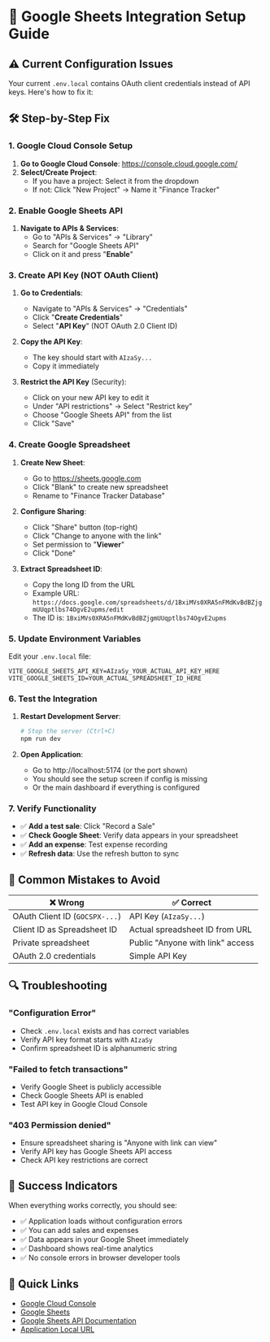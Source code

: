 # 🔧 Google Sheets Integration Setup Guide

## ⚠️ Current Configuration Issues

Your current `.env.local` contains OAuth client credentials instead of API keys. Here's how to fix it:

## 🛠️ Step-by-Step Fix

### 1. Google Cloud Console Setup

1. **Go to Google Cloud Console**: https://console.cloud.google.com/
2. **Select/Create Project**:
   - If you have a project: Select it from the dropdown
   - If not: Click "New Project" → Name it "Finance Tracker"

### 2. Enable Google Sheets API

1. **Navigate to APIs & Services**:
   - Go to "APIs & Services" → "Library"
   - Search for "Google Sheets API"
   - Click on it and press "**Enable**"

### 3. Create API Key (NOT OAuth Client)

1. **Go to Credentials**:
   - Navigate to "APIs & Services" → "Credentials"
   - Click "**Create Credentials**"
   - Select "**API Key**" (NOT OAuth 2.0 Client ID)

2. **Copy the API Key**:
   - The key should start with `AIzaSy...`
   - Copy it immediately

3. **Restrict the API Key** (Security):
   - Click on your new API key to edit it
   - Under "API restrictions" → Select "Restrict key"
   - Choose "Google Sheets API" from the list
   - Click "Save"

### 4. Create Google Spreadsheet

1. **Create New Sheet**:
   - Go to https://sheets.google.com
   - Click "Blank" to create new spreadsheet
   - Rename to "Finance Tracker Database"

2. **Configure Sharing**:
   - Click "Share" button (top-right)
   - Click "Change to anyone with the link"
   - Set permission to "**Viewer**"
   - Click "Done"

3. **Extract Spreadsheet ID**:
   - Copy the long ID from the URL
   - Example URL: `https://docs.google.com/spreadsheets/d/1BxiMVs0XRA5nFMdKvBdBZjgmUUqptlbs74OgvE2upms/edit`
   - The ID is: `1BxiMVs0XRA5nFMdKvBdBZjgmUUqptlbs74OgvE2upms`

### 5. Update Environment Variables

Edit your `.env.local` file:

```env
VITE_GOOGLE_SHEETS_API_KEY=AIzaSy_YOUR_ACTUAL_API_KEY_HERE
VITE_GOOGLE_SHEETS_ID=YOUR_ACTUAL_SPREADSHEET_ID_HERE
```

### 6. Test the Integration

1. **Restart Development Server**:
   ```bash
   # Stop the server (Ctrl+C)
   npm run dev
   ```

2. **Open Application**:
   - Go to http://localhost:5174 (or the port shown)
   - You should see the setup screen if config is missing
   - Or the main dashboard if everything is configured

### 7. Verify Functionality

- ✅ **Add a test sale**: Click "Record a Sale"
- ✅ **Check Google Sheet**: Verify data appears in your spreadsheet
- ✅ **Add an expense**: Test expense recording
- ✅ **Refresh data**: Use the refresh button to sync

## 🚨 Common Mistakes to Avoid

| ❌ Wrong | ✅ Correct |
|----------|------------|
| OAuth Client ID (`GOCSPX-...`) | API Key (`AIzaSy...`) |
| Client ID as Spreadsheet ID | Actual spreadsheet ID from URL |
| Private spreadsheet | Public "Anyone with link" access |
| OAuth 2.0 credentials | Simple API Key |

## 🔍 Troubleshooting

### "Configuration Error"
- Check `.env.local` exists and has correct variables
- Verify API key format starts with `AIzaSy`
- Confirm spreadsheet ID is alphanumeric string

### "Failed to fetch transactions"
- Verify Google Sheet is publicly accessible
- Check Google Sheets API is enabled
- Test API key in Google Cloud Console

### "403 Permission denied"
- Ensure spreadsheet sharing is "Anyone with link can view"
- Verify API key has Google Sheets API access
- Check API key restrictions are correct

## 🎯 Success Indicators

When everything works correctly, you should see:
- ✅ Application loads without configuration errors
- ✅ You can add sales and expenses
- ✅ Data appears in your Google Sheet immediately
- ✅ Dashboard shows real-time analytics
- ✅ No console errors in browser developer tools

## 🔗 Quick Links

- [Google Cloud Console](https://console.cloud.google.com/)
- [Google Sheets](https://sheets.google.com/)
- [Google Sheets API Documentation](https://developers.google.com/sheets/api)
- [Application Local URL](http://localhost:5174)
